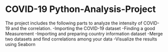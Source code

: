 # COVID-19 Python-Analysis-Project
 The project includes the following parts to analyze the intensity of COVID-19 and the correlation. -Importing the COVID-19 dataset -Finding a good Measurement -Importing and preparing country information dataset -Merge two datasets and find correlations among your data -Visualize the results using Seaborn
